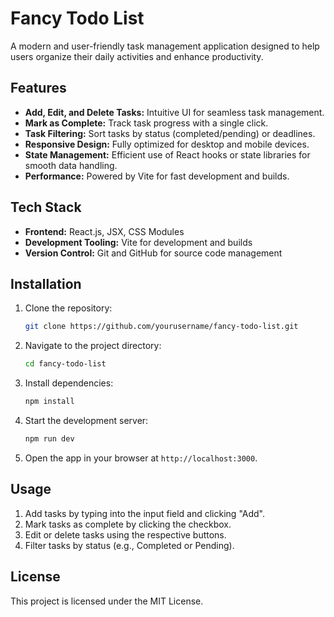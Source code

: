 # Fancy Todo List

A modern and user-friendly task management application designed to help users organize their daily activities and enhance productivity.

## Features
- **Add, Edit, and Delete Tasks:** Intuitive UI for seamless task management.
- **Mark as Complete:** Track task progress with a single click.
- **Task Filtering:** Sort tasks by status (completed/pending) or deadlines.
- **Responsive Design:** Fully optimized for desktop and mobile devices.
- **State Management:** Efficient use of React hooks or state libraries for smooth data handling.
- **Performance:** Powered by Vite for fast development and builds.

## Tech Stack
- **Frontend:** React.js, JSX, CSS Modules
- **Development Tooling:** Vite for development and builds
- **Version Control:** Git and GitHub for source code management

## Installation
1. Clone the repository:
   ```bash
   git clone https://github.com/yourusername/fancy-todo-list.git
   ```
2. Navigate to the project directory:
   ```bash
   cd fancy-todo-list
   ```
3. Install dependencies:
   ```bash
   npm install
   ```
4. Start the development server:
   ```bash
   npm run dev
   ```
5. Open the app in your browser at `http://localhost:3000`.

## Usage
1. Add tasks by typing into the input field and clicking "Add".
2. Mark tasks as complete by clicking the checkbox.
3. Edit or delete tasks using the respective buttons.
4. Filter tasks by status (e.g., Completed or Pending).

## License
This project is licensed under the MIT License.
